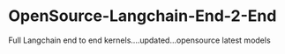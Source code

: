 # OpenSource-Langchain-End-2-End
Full Langchain end to end kernels....updated...opensource latest models

